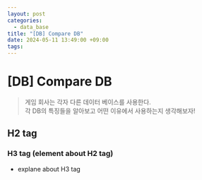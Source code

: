 ```yaml
---
layout: post
categories:
  - data_base
title: "[DB] Compare DB"
date: 2024-05-11 13:49:00 +09:00
tags:
---
```

# \[DB] Compare DB

>게임 회사는 각자 다른 데이터 베이스를 사용한다.\
>각 DB의 특징들을 알아보고 어떤 이유에서 사용하는지 생각해보자!

## H2 tag

### H3 tag (element about H2 tag)
- explane about H3 tag